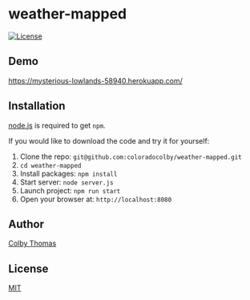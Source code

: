 # weather-mapped

[![License](https://img.shields.io/badge/license-MIT-blue.svg?style=flat-square)](https://github.com/coloradocolby/weather-mapped/blob/master/LICENSE)

## Demo

https://mysterious-lowlands-58940.herokuapp.com/

## Installation

[node.js](http://nodejs.org/download/) is required to get `npm`.

If you would like to download the code and try it for yourself:

1. Clone the repo: `git@github.com:coloradocolby/weather-mapped.git`
2. `cd weather-mapped`
3. Install packages: `npm install`
4. Start server: `node server.js`
5. Launch project: `npm run start`
6. Open your browser at: `http://localhost:8080`

## Author

[Colby Thomas](https://colby.sh)

## License

[MIT](https://github.com/coloradocolby/weather-mapped/blob/master/LICENSE)
